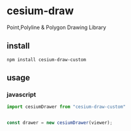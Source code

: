 # cesium-draw

Point,Polyline & Polygon Drawing Library

## install
```shell
npm install cesium-draw-custom
```

## usage
### javascript
```javascript
import cesiumDrawer from "cesium-draw-custom"


const drawer = new cesiumDrawer(viewer);

```
